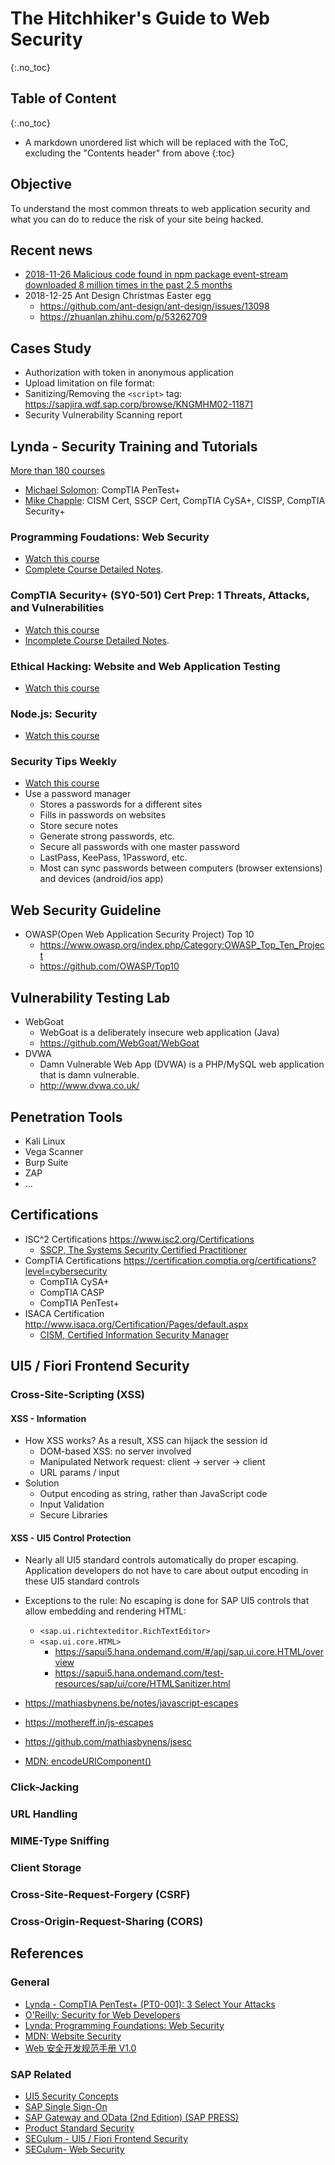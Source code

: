 # The Hitchhiker's Guide to Web Security

{:.no_toc}

## Table of Content
{:.no_toc}

- A markdown unordered list which will be replaced with the ToC, excluding the "Contents header" from above
{:toc}

## Objective

To understand the most common threats to web application security and what you can do to reduce the risk of your site being hacked.

## Recent news

- [2018-11-26 Malicious code found in npm package event-stream downloaded 8 million times in the past 2.5 months](https://snyk.io/blog/malicious-code-found-in-npm-package-event-stream)
- 2018-12-25 Ant Design Christmas Easter egg
    - <https://github.com/ant-design/ant-design/issues/13098>
    - <https://zhuanlan.zhihu.com/p/53262709>

## Cases Study

- Authorization with token in anonymous application
- Upload limitation on file format: 
- Sanitizing/Removing the `<script>` tag: https://sapjira.wdf.sap.corp/browse/KNGMHM02-11871 
- Security Vulnerability Scanning report

## Lynda - Security Training and Tutorials 

[More than 180 courses](https://www.lynda.com/Security-training-tutorials/2069-0.html)

- [Michael Solomon](https://www.lynda.com/Michael-Solomon/1992762007-1.html): CompTIA PenTest+ 
- [Mike Chapple](https://www.lynda.com/Mike-Chapple/2405061-1.html): CISM Cert, SSCP Cert, CompTIA CySA+, CISSP, CompTIA Security+

### Programming Foudations: Web Security 

- [Watch this course](https://www.lynda.com/Web-Development-tutorials/Foundations-Programming-Web-Security/133330-2.html)
- [Complete Course Detailed Notes](./lynda-web-security).

### CompTIA Security+ (SY0-501) Cert Prep: 1 Threats, Attacks, and Vulnerabilities
- [Watch this course](https://www.lynda.com/Security-tutorials/CompTIA-Security-SY0-501-Cert-Prep-1-Threats-Attacks-Vulnerabilities/599625-2.html)
- [Incomplete Course Detailed Notes](./lynda-sy0-501-prep-1).

### Ethical Hacking: Website and Web Application Testing

- [Watch this course](https://www.lynda.com/Linux-tutorials/Ethical-Hacking-Website-Web-Application-Testing/512727-2.html)

### Node.js: Security
- [Watch this course](https://www.lynda.com/Node-js-tutorials/Node-js-Security/746317-2.html)

### Security Tips Weekly
- [Watch this course](https://www.lynda.com/Security-tutorials/Security-Tips-Weekly/756318-2.html)
- Use a password manager
    - Stores a passwords for a different sites
    - Fills in passwords on websites
    - Store secure notes
    - Generate strong passwords, etc.
    - Secure all passwords with one master password
    - LastPass, KeePass, 1Password, etc.
    - Most can sync passwords between computers (browser extensions) and devices (android/ios app)

## Web Security Guideline

- OWASP(Open Web Application Security Project) Top 10
    - <https://www.owasp.org/index.php/Category:OWASP_Top_Ten_Project>
    - <https://github.com/OWASP/Top10>

## Vulnerability Testing Lab

- WebGoat
    - WebGoat is a deliberately insecure web application (Java)
    - <https://github.com/WebGoat/WebGoat>
- DVWA
    - Damn Vulnerable Web App (DVWA) is a PHP/MySQL web application that is damn vulnerable. 
    - <http://www.dvwa.co.uk/>

## Penetration Tools

- Kali Linux
- Vega Scanner
- Burp Suite
- ZAP
- ...


## Certifications

- ISC^2 Certifications <https://www.isc2.org/Certifications>
    - [SSCP, The Systems Security Certified Practitioner](https://www.isc2.org/en/Certifications/SSCP)
- CompTIA Certifications <https://certification.comptia.org/certifications?level=cybersecurity>
    - CompTIA CySA+
    - CompTIA CASP
    - CompTIA PenTest+
- ISACA Certification <http://www.isaca.org/Certification/Pages/default.aspx>
    - [CISM, Certified Information Security Manager](http://www.isaca.org/Certification/CISM-Certified-Information-Security-Manager/Pages/default.aspx)

## UI5 / Fiori Frontend Security

### Cross-Site-Scripting (XSS)

#### XSS - Information

- How XSS works? As a result, XSS can hijack the session id
  - DOM-based XSS: no server involved
  - Manipulated Network request: client -> server -> client
  - URL params / input
- Solution
  - Output encoding as string, rather than JavaScript code
  - Input Validation
  - Secure Libraries

#### XSS - UI5 Control Protection

- Nearly all UI5 standard controls automatically do proper escaping. Application developers do not have to care about output encoding in these UI5 standard controls
- Exceptions to the rule: No escaping is done for SAP UI5 controls that allow embedding and rendering HTML:

  - `<sap.ui.richtexteditor.RichTextEditor>`
  - `<sap.ui.core.HTML>` 
    - <https://sapui5.hana.ondemand.com/#/api/sap.ui.core.HTML/overview>
    - <https://sapui5.hana.ondemand.com/test-resources/sap/ui/core/HTMLSanitizer.html>

- <https://mathiasbynens.be/notes/javascript-escapes>
- <https://mothereff.in/js-escapes>
- <https://github.com/mathiasbynens/jsesc>
- [MDN: encodeURIComponent()](https://developer.mozilla.org/en-US/docs/Web/JavaScript/Reference/Global_Objects/encodeURIComponent)

### Click-Jacking

### URL Handling

### MIME-Type Sniffing

### Client Storage

### Cross-Site-Request-Forgery (CSRF)

### Cross-Origin-Request-Sharing (CORS)


## References

### General

- [Lynda - CompTIA PenTest+ (PT0-001): 3 Select Your Attacks](https://www.lynda.com/IT-Infrastructure-tutorials/CompTIA-PenTest-PT0-001-3-Select-Your-Attacks/789017-2.html)
- [O'Reilly: Security for Web Developers](https://www.oreilly.com/library/view/security-for-web/9781491928684/)
- [Lynda: Programming Foundations: Web Security](https://www.lynda.com/Web-Development-tutorials/Foundations-Programming-Web-Security/133330-2.html)
- [MDN: Website Security](https://developer.mozilla.org/en-US/docs/Learn/Server-side/First_steps/Website_security)
- [Web 安全开发规范手册 V1.0](https://mp.weixin.qq.com/s/KKXs_KkwhJ_TM2bz7KbM2Q)

### SAP Related

- [UI5 Security Concepts](https://help.sap.com/viewer/468a97775123488ab3345a0c48cadd8f/7.51.4/en-US/91f3298b6f4d1014b6dd926db0e91070.html)
- [SAP Single Sign-On](https://help.sap.com/viewer/product/SAP_SINGLE_SIGN-ON/en-US)
- [SAP Gateway and OData (2nd Edition) (SAP PRESS)](https://sap.sharepoint.com/:b:/t/IncidentHandlingTeam1/EZ5_1RhNumxDnGStBklgV0wBDi5ZV6p-7S9H1KhP6mZuZg?e=3ZLuWU)
- [Product Standard Security](https://wiki.wdf.sap.corp/wiki/x/CwvML)
- [SECulum - UI5 / Fiori Frontend Security](https://wiki.wdf.sap.corp/wiki/pages/viewpage.action?pageId=1682838250)
- [SECulum- Web Security](https://wiki.wdf.sap.corp/wiki/display/SECulum/SECulum-+Web+Security)
